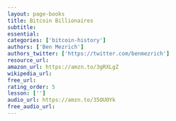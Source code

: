 ```yaml
---
layout: page-books
title: Bitcoin Billionaires
subtitle: 
essential: 
categories: ['bitcoin-history']
authors: ['Ben Mezrich']
authors_twitter: ['https://twitter.com/benmezrich']
resource_url: 
amazon_url: https://amzn.to/3gRXLgZ
wikipedia_url: 
free_url: 
rating_order: 5
lesson: ['']
audio_url: https://amzn.to/35OUOYk
free_audio_url: 
---
```

